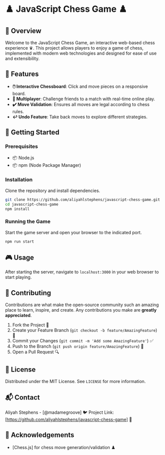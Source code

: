 # ♟️ JavaScript Chess Game ♟️

## 📜 Overview
Welcome to the JavaScript Chess Game, an interactive web-based chess experience ♛. This project allows players to enjoy a game of chess, implemented with modern web technologies and designed for ease of use and extensibility.

## 🚀 Features
- **🖱️ Interactive Chessboard**: Click and move pieces on a responsive board.
- **👥 Multiplayer**: Challenge friends to a match with real-time online play.
- **✔️ Move Validation**: Ensures all moves are legal according to chess rules.
- **↩️ Undo Feature**: Take back moves to explore different strategies.

## 🏁 Getting Started

### Prerequisites
- 📦 Node.js
- 📦 npm (Node Package Manager)

### Installation
Clone the repository and install dependencies.
```bash
git clone https://github.com/aliyahlstephens/javascript-chess-game.git
cd javascript-chess-game
npm install
```

### Running the Game
Start the game server and open your browser to the indicated port.
```bash
npm run start
```

## 🎮 Usage
After starting the server, navigate to `localhost:3000` in your web browser to start playing.

## 🤝 Contributing
Contributions are what make the open-source community such an amazing place to learn, inspire, and create. Any contributions you make are **greatly appreciated**.

1. Fork the Project 🍴
2. Create your Feature Branch (`git checkout -b feature/AmazingFeature`) 🌿
3. Commit your Changes (`git commit -m 'Add some AmazingFeature'`) ✅
4. Push to the Branch (`git push origin feature/AmazingFeature`) 🚀
5. Open a Pull Request 🔍

## 📄 License
Distributed under the MIT License. See `LICENSE` for more information.

## 📬 Contact
Aliyah Stephens - [@madamegroove] 🐦
Project Link: [https://github.com/aliyahlstephens/javascript-chess-game] 🔗

## 🙌 Acknowledgements
- [Chess.js] for chess move generation/validation ♟️

```
